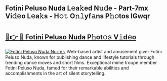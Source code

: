 ## Fotini Peluso Nuda L𝚎a𝚔ed N𝚞𝚍e - Part-7mx Vi𝚍𝚎o L𝚎a𝚔s - H𝚘𝚝 O𝚗𝚕yf𝚊ns P𝚑𝚘tos IGwqr

# <h2><a href="http://kfajs11.oniu.top/?m=Fotini+Peluso+Nuda">🔗👉 🔴 Fotini Peluso Nuda P𝚑ot𝚘𝚜 V𝚒d𝚎o</a></h2>

[![Fotini Peluso Nuda Nu𝚍e𝚜](https://i.imgur.com/0qMVB7G.gif)](http://kfajs11.oniu.top/?m=Fotini+Peluso+Nuda)
Web-based artist and amusement giver Fotini Peluso Nuda, known for publishing dance and lifestyle tutorials through trending dance moves and short films. Exceptional mime troupe member Fotini Peluso Nuda, famed for their remarkable abilities and accomplishments in the art of silent storytelling.  
